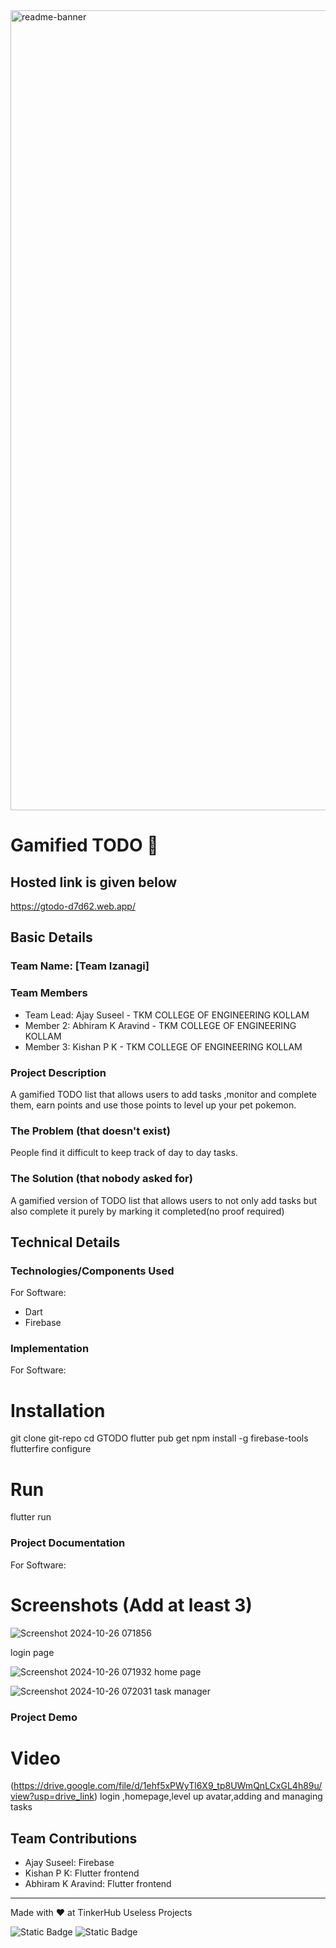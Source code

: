 <img width="1280" alt="readme-banner" src="https://github.com/user-attachments/assets/35332e92-44cb-425b-9dff-27bcf1023c6c">

# Gamified TODO 🎯

## Hosted link is given below
https://gtodo-d7d62.web.app/

## Basic Details
### Team Name: [Team Izanagi]


### Team Members
- Team Lead: Ajay Suseel - TKM COLLEGE OF ENGINEERING KOLLAM
- Member 2: Abhiram K Aravind - TKM COLLEGE OF ENGINEERING KOLLAM
- Member 3: Kishan P K - TKM COLLEGE OF ENGINEERING KOLLAM

### Project Description
A gamified TODO list that allows users to add tasks ,monitor and complete them, earn points and use those points to level up your pet pokemon.

### The Problem (that doesn't exist)
People find it difficult to keep track of day to day tasks.

### The Solution (that nobody asked for)
A gamified version of TODO list that allows users to not only add tasks but also complete it purely by marking it completed(no proof required)

## Technical Details
### Technologies/Components Used
For Software:
- Dart
- Firebase


### Implementation
For Software:
# Installation
git clone git-repo
cd GTODO
flutter pub get
npm install -g firebase-tools
flutterfire configure

# Run
flutter run

### Project Documentation
For Software:

# Screenshots (Add at least 3)
![Screenshot 2024-10-26 071856](https://github.com/user-attachments/assets/1b13e146-3141-4aa3-9c8c-e8a0a804b45d)

login page

![Screenshot 2024-10-26 071932](https://github.com/user-attachments/assets/0b887127-aedb-4c96-a9ef-95d47c3765f9)
home page


![Screenshot 2024-10-26 072031](https://github.com/user-attachments/assets/358ad40e-e4ae-4643-9fe5-a03817a9489b)
task manager


### Project Demo
# Video
(https://drive.google.com/file/d/1ehf5xPWyTl6X9_tp8UWmQnLCxGL4h89u/view?usp=drive_link)
login ,homepage,level up avatar,adding and managing tasks


## Team Contributions
- Ajay Suseel: Firebase
- Kishan P K: Flutter frontend
- Abhiram K Aravind: Flutter frontend

---
Made with ❤️ at TinkerHub Useless Projects 

![Static Badge](https://img.shields.io/badge/TinkerHub-24?color=%23000000&link=https%3A%2F%2Fwww.tinkerhub.org%2F)
![Static Badge](https://img.shields.io/badge/UselessProject--24-24?link=https%3A%2F%2Fwww.tinkerhub.org%2Fevents%2FQ2Q1TQKX6Q%2FUseless%2520Projects)



